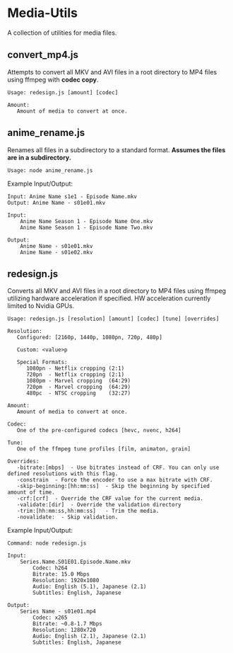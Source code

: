 # Media-Utils
A collection of utilities for media files.

## convert_mp4.js
Attempts to convert all MKV and AVI files in a root directory to MP4 files using ffmpeg with **codec copy**.
```
Usage: redesign.js [amount] [codec]

Amount:
   Amount of media to convert at once.
```

## anime_rename.js
Renames all files in a subdirectory to a standard format.
**Assumes the files are in a subdirectory.**

```
Usage: node anime_rename.js
```

Example Input/Output:
```
Input: Anime Name s1e1 - Episode Name.mkv
Output: Anime Name - s01e01.mkv

Input:
    Anime Name Season 1 - Episode Name One.mkv
    Anime Name Season 1 - Episode Name Two.mkv

Output:
    Anime Name - s01e01.mkv
    Anime Name - s01e02.mkv
```

## redesign.js
Converts all MKV and AVI files in a root directory to MP4 files using ffmpeg utilizing hardware acceleration if specified. HW acceleration currently limited to Nvidia GPUs.

```
Usage: redesign.js [resolution] [amount] [codec] [tune] [overrides]

Resolution:
   Configured: [2160p, 1440p, 1080pn, 720p, 480p] 

   Custom: <value>p

   Special Formats:
      1080pn - Netflix cropping (2:1)
      720pn  - Netflix cropping (2:1)
      1080pm - Marvel cropping  (64:29)
      720pm  - Marvel cropping  (64:29)
      480pc  - NTSC cropping    (32:27)

Amount:
   Amount of media to convert at once.

Codec:
   One of the pre-configured codecs [hevc, nvenc, h264]

Tune:
   One of the ffmpeg tune profiles [film, animaton, grain]

Overrides:
   -bitrate:[mbps]  - Use bitrates instead of CRF. You can only use defined resolutions with this flag.
   -constrain  - Force the encoder to use a max bitrate with CRF.
   -skip-beginning:[hh:mm:ss]  - Skip the beginning by specified amount of time.
   -crf:[crf]  - Override the CRF value for the current media.
   -validate:[dir]  - Override the validation directory
   -trim:[hh:mm:ss,hh:mm:ss]   - Trim the media.
   -novalidate:  - Skip validation.
```

Example Input/Output:
```
Command: node redesign.js 

Input: 
    Series.Name.S01E01.Episode.Name.mkv
        Codec: h264
        Bitrate: 15.0 Mbps
        Resolution: 1920x1080
        Audio: English (5.1), Japanese (2.1)
        Subtitles: English, Japanese

Output:
    Series Name - s01e01.mp4
        Codec: x265
        Bitrate: ~0.8-1.7 Mbps
        Resolution: 1280x720
        Audio: English (2.1), Japanese (2.1)
        Subtitles: English, Japanese
```